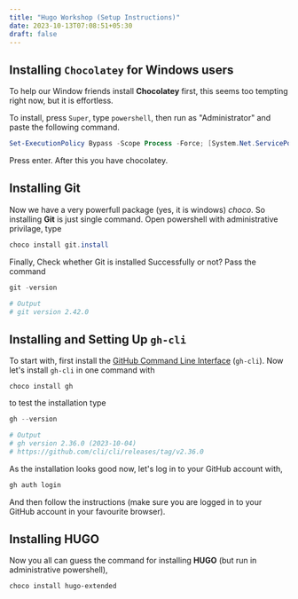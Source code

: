 ```yaml
---
title: "Hugo Workshop (Setup Instructions)"
date: 2023-10-13T07:08:51+05:30
draft: false
---
```


## Installing `Chocolatey` for Windows users

To help our Window friends install **Chocolatey** first, this seems too tempting right now, but it is effortless.

To install, press `Super`, type `powershell`, then run as "Administrator" and paste the following command.

<!-- ```batch
@"%SystemRoot%\System32\WindowsPowerShell\v1.0\powershell.exe" -NoProfile -InputFormat None -ExecutionPolicy Bypass -Command "[System.Net.ServicePointManager]::SecurityProtocol = 3072; iex ((New-Object System.Net.WebClient).DownloadString('https://community.chocolatey.org/install.ps1'))" && SET "PATH=%PATH%;%ALLUSERSPROFILE%\chocolatey\bin"
``` -->
```powershell
Set-ExecutionPolicy Bypass -Scope Process -Force; [System.Net.ServicePointManager]::SecurityProtocol = [System.Net.ServicePointManager]::SecurityProtocol -bor 3072; iex ((New-Object System.Net.WebClient).DownloadString('https://community.chocolatey.org/install.ps1'))
```

Press enter. After this you have chocolatey.

## Installing Git

Now we have a very powerfull package (yes, it is windows) *choco*. So installing **Git** is just single command.
Open powershell with administrative privilage, type

```powershell
choco install git.install
```

Finally, Check whether Git is installed Successfully or not? Pass the command

```powershell
git -version

# Output
# git version 2.42.0
```

## Installing and Setting Up `gh-cli`

To start with, first install the [GitHub Command Line Interface](https://github.com/cli/cli#installation) (`gh-cli`). Now let's install `gh-cli` in one command with

```batch
choco install gh
```

to test the installation type

```powershell
gh --version

# Output
# gh version 2.36.0 (2023-10-04)
# https://github.com/cli/cli/releases/tag/v2.36.0
```

As the installation looks good now, let's log in to your GitHub account with,

```bash
gh auth login
```

And then follow the instructions (make sure you are logged in to your GitHub account in your favourite browser).

## Installing HUGO

Now you all can guess the command for installing **HUGO** (but run in administrative powershell),

```powershell
choco install hugo-extended
```
